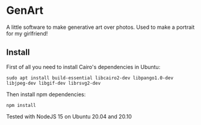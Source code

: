 # GenArt
A little software to make generative art over photos. Used to make a portrait for my girlfriend!

## Install
First of all you need to install Cairo's dependencies in Ubuntu:
```
sudo apt install build-essential libcairo2-dev libpango1.0-dev libjpeg-dev libgif-dev librsvg2-dev
```

Then install npm dependencies:
```
npm install
```

Tested with NodeJS 15 on Ubuntu 20.04 and 20.10
